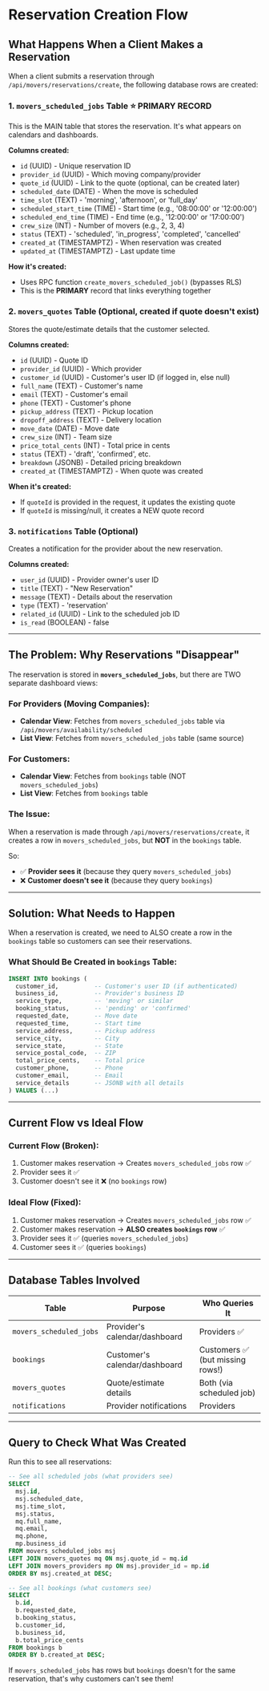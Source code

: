 # Reservation Creation Flow

## What Happens When a Client Makes a Reservation

When a client submits a reservation through `/api/movers/reservations/create`, the following database rows are created:

### 1. **`movers_scheduled_jobs` Table** ⭐ PRIMARY RECORD
This is the MAIN table that stores the reservation. It's what appears on calendars and dashboards.

**Columns created:**
- `id` (UUID) - Unique reservation ID
- `provider_id` (UUID) - Which moving company/provider
- `quote_id` (UUID) - Link to the quote (optional, can be created later)
- `scheduled_date` (DATE) - When the move is scheduled
- `time_slot` (TEXT) - 'morning', 'afternoon', or 'full_day'
- `scheduled_start_time` (TIME) - Start time (e.g., '08:00:00' or '12:00:00')
- `scheduled_end_time` (TIME) - End time (e.g., '12:00:00' or '17:00:00')
- `crew_size` (INT) - Number of movers (e.g., 2, 3, 4)
- `status` (TEXT) - 'scheduled', 'in_progress', 'completed', 'cancelled'
- `created_at` (TIMESTAMPTZ) - When reservation was created
- `updated_at` (TIMESTAMPTZ) - Last update time

**How it's created:**
- Uses RPC function `create_movers_scheduled_job()` (bypasses RLS)
- This is the **PRIMARY** record that links everything together

### 2. **`movers_quotes` Table** (Optional, created if quote doesn't exist)
Stores the quote/estimate details that the customer selected.

**Columns created:**
- `id` (UUID) - Quote ID
- `provider_id` (UUID) - Which provider
- `customer_id` (UUID) - Customer's user ID (if logged in, else null)
- `full_name` (TEXT) - Customer's name
- `email` (TEXT) - Customer's email
- `phone` (TEXT) - Customer's phone
- `pickup_address` (TEXT) - Pickup location
- `dropoff_address` (TEXT) - Delivery location
- `move_date` (DATE) - Move date
- `crew_size` (INT) - Team size
- `price_total_cents` (INT) - Total price in cents
- `status` (TEXT) - 'draft', 'confirmed', etc.
- `breakdown` (JSONB) - Detailed pricing breakdown
- `created_at` (TIMESTAMPTZ) - When quote was created

**When it's created:**
- If `quoteId` is provided in the request, it updates the existing quote
- If `quoteId` is missing/null, it creates a NEW quote record

### 3. **`notifications` Table** (Optional)
Creates a notification for the provider about the new reservation.

**Columns created:**
- `user_id` (UUID) - Provider owner's user ID
- `title` (TEXT) - "New Reservation"
- `message` (TEXT) - Details about the reservation
- `type` (TEXT) - 'reservation'
- `related_id` (UUID) - Link to the scheduled job ID
- `is_read` (BOOLEAN) - false

---

## The Problem: Why Reservations "Disappear"

The reservation is stored in **`movers_scheduled_jobs`**, but there are TWO separate dashboard views:

### For Providers (Moving Companies):
- **Calendar View**: Fetches from `movers_scheduled_jobs` table via `/api/movers/availability/scheduled`
- **List View**: Fetches from `movers_scheduled_jobs` table (same source)

### For Customers:
- **Calendar View**: Fetches from `bookings` table (NOT `movers_scheduled_jobs`)
- **List View**: Fetches from `bookings` table

### The Issue:
When a reservation is made through `/api/movers/reservations/create`, it creates a row in `movers_scheduled_jobs`, but **NOT** in the `bookings` table.

So:
- ✅ **Provider sees it** (because they query `movers_scheduled_jobs`)
- ❌ **Customer doesn't see it** (because they query `bookings`)

---

## Solution: What Needs to Happen

When a reservation is created, we need to ALSO create a row in the `bookings` table so customers can see their reservations.

### What Should Be Created in `bookings` Table:

```sql
INSERT INTO bookings (
  customer_id,          -- Customer's user ID (if authenticated)
  business_id,          -- Provider's business ID
  service_type,         -- 'moving' or similar
  booking_status,       -- 'pending' or 'confirmed'
  requested_date,       -- Move date
  requested_time,       -- Start time
  service_address,      -- Pickup address
  service_city,         -- City
  service_state,        -- State
  service_postal_code,  -- ZIP
  total_price_cents,    -- Total price
  customer_phone,       -- Phone
  customer_email,       -- Email
  service_details       -- JSONB with all details
) VALUES (...)
```

---

## Current Flow vs Ideal Flow

### Current Flow (Broken):
1. Customer makes reservation → Creates `movers_scheduled_jobs` row ✅
2. Provider sees it ✅
3. Customer doesn't see it ❌ (no `bookings` row)

### Ideal Flow (Fixed):
1. Customer makes reservation → Creates `movers_scheduled_jobs` row ✅
2. Customer makes reservation → **ALSO creates `bookings` row** ✅
3. Provider sees it ✅ (queries `movers_scheduled_jobs`)
4. Customer sees it ✅ (queries `bookings`)

---

## Database Tables Involved

| Table | Purpose | Who Queries It |
|-------|---------|----------------|
| `movers_scheduled_jobs` | Provider's calendar/dashboard | Providers ✅ |
| `bookings` | Customer's calendar/dashboard | Customers ✅ (but missing rows!) |
| `movers_quotes` | Quote/estimate details | Both (via scheduled job) |
| `notifications` | Provider notifications | Providers |

---

## Query to Check What Was Created

Run this to see all reservations:

```sql
-- See all scheduled jobs (what providers see)
SELECT 
  msj.id,
  msj.scheduled_date,
  msj.time_slot,
  msj.status,
  mq.full_name,
  mq.email,
  mq.phone,
  mp.business_id
FROM movers_scheduled_jobs msj
LEFT JOIN movers_quotes mq ON msj.quote_id = mq.id
LEFT JOIN movers_providers mp ON msj.provider_id = mp.id
ORDER BY msj.created_at DESC;

-- See all bookings (what customers see)
SELECT 
  b.id,
  b.requested_date,
  b.booking_status,
  b.customer_id,
  b.business_id,
  b.total_price_cents
FROM bookings b
ORDER BY b.created_at DESC;
```

If `movers_scheduled_jobs` has rows but `bookings` doesn't for the same reservation, that's why customers can't see them!

